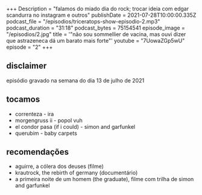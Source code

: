 +++
Description = "falamos do miado dia do rock; trocar ideia com edgar scandurra no instagram e outros"
publishDate = 2021-07-28T10:00:00.335Z
podcast_file = "/episodios/triceratops-show-episodio-2.mp3"
podcast_duration = "31:18"
podcast_bytes = 75154541
episode_image = "/episodios/2.jpg"
title = '"não sou sommellier de vacina, mas ouvi dizer que astrazeneca dá um barato mais forte"'
youtube = "7UowaZGp5wU"
episode = "2"
+++

## disclaimer
episódio gravado na semana do dia 13 de julho de 2021


## tocamos
* correnteza - ira
* morgengruss ii - popol vuh
* el condor pasa (if i could) - simon and garfunkel
* querubim - baby carpets


## recomendações
* aguirre, a cólera dos deuses (filme)
* krautrock, the rebirth of germany (documentário)
* a primeira noite de um homem (the graduate), filme com trilha de simon and garfunkel
